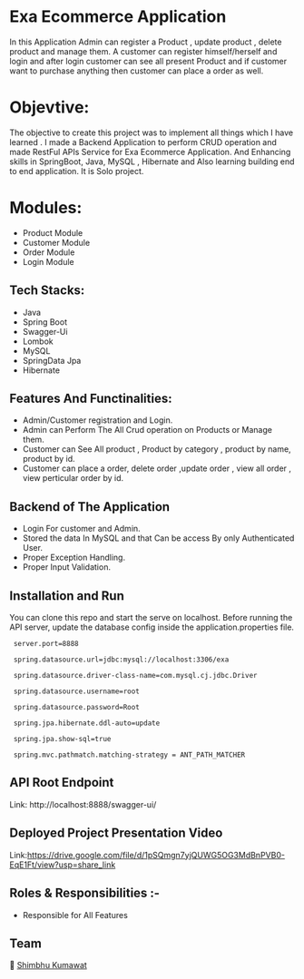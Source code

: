 
# Exa Ecommerce Application  
In this Application Admin can register a Product , update product , delete product and manage them. A customer can register himself/herself and login and after login customer can see all present Product and if customer want to purchase anything then customer can place a order as well.
# Objevtive:
The objective to create this project was to implement all things which I have learned . I made a Backend Application to perform CRUD operation and made RestFul APIs Service for Exa Ecommerce Application. And Enhancing skills in SpringBoot, Java, MySQL , Hibernate and Also learning building end to end application. It is Solo project.

# Modules:
- Product Module 
- Customer Module
- Order Module
- Login Module

## Tech Stacks:

- Java
- Spring Boot
- Swagger-Ui
- Lombok
- MySQL
- SpringData Jpa
- Hibernate


## Features And Functinalities:

- Admin/Customer registration and Login.
- Admin can Perform The All Crud operation on Products or Manage them.
- Customer can See All product , Product by category , product by name, product by id.
- Customer can place a order, delete order ,update order , view all order , view perticular order by id.


##  Backend of The Application 

- Login For customer and Admin.  
- Stored the data In MySQL and that Can be access By only Authenticated User.
- Proper Exception Handling.
- Proper Input Validation. 

## Installation and Run 

You can clone this repo and start the serve on localhost.
Before running the API server, update the database config inside the application.properties file.


  ```
   server.port=8888 
   
   spring.datasource.url=jdbc:mysql://localhost:3306/exa
   
   spring.datasource.driver-class-name=com.mysql.cj.jdbc.Driver
   
   spring.datasource.username=root
   
   spring.datasource.password=Root
   
   spring.jpa.hibernate.ddl-auto=update 
   
   spring.jpa.show-sql=true
   
   spring.mvc.pathmatch.matching-strategy = ANT_PATH_MATCHER
   ```
   
   


## API Root Endpoint 

Link: http://localhost:8888/swagger-ui/

## Deployed Project Presentation Video

Link:https://drive.google.com/file/d/1pSQmgn7yjQUWG5OG3MdBnPVB0-EqE1Ft/view?usp=share_link

## Roles & Responsibilities :-

- Responsible for All Features

## Team 

👤 [Shimbhu Kumawat](https://github.com/Shimbhu77)



